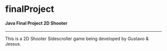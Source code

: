 # finalProject

#### Java Final Project 2D Shooter
---
This is a 2D Shooter Sidescroller game being developed by Gustavo & Jessus.
